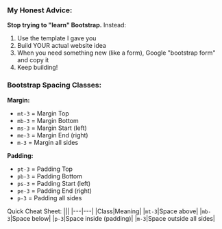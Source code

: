 

### My Honest Advice:
**Stop trying to "learn" Bootstrap.**
Instead:

1. Use the template I gave you
2. Build YOUR actual website idea
3. When you need something new (like a form), Google "bootstrap form" and copy it
4. Keep building!



### Bootstrap Spacing Classes:

**Margin:**

- `mt-3` = Margin Top
- `mb-3` = Margin Bottom
- `ms-3` = Margin Start (left)
- `me-3` = Margin End (right)
- `m-3` = Margin all sides

**Padding:**

- `pt-3` = Padding Top
- `pb-3` = Padding Bottom
- `ps-3` = Padding Start (left)
- `pe-3` = Padding End (right)
- `p-3` = Padding all sides


Quick Cheat Sheet:
|||
|---|---|
|Class|Meaning|
|`mt-3`|Space above|
|`mb-3`|Space below|
|`p-3`|Space inside (padding)|
|`m-3`|Space outside all sides|


